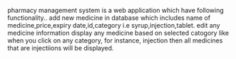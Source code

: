 pharmacy management system is a web application which have following functionality..
add new medicine in database which includes name of medicine,price,expiry date,id,category i.e syrup,injection,tablet.
edit any medicine information
display any medicine based on selected catogory like when you click on any category, for instance, injection then all medicines that are injectiions will be displayed.
